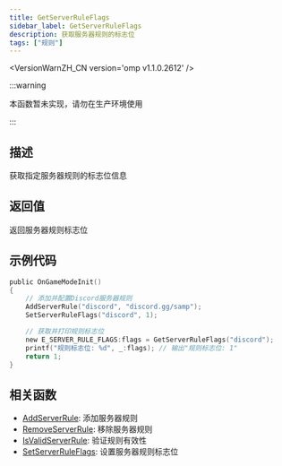 ```yaml
---
title: GetServerRuleFlags
sidebar_label: GetServerRuleFlags
description: 获取服务器规则的标志位
tags: ["规则"]
---
```


<VersionWarnZH_CN version='omp v1.1.0.2612' />

:::warning

本函数暂未实现，请勿在生产环境使用

:::

## 描述

获取指定服务器规则的标志位信息

## 返回值

返回服务器规则标志位

## 示例代码

```c
public OnGameModeInit()
{
    // 添加并配置Discord服务器规则
    AddServerRule("discord", "discord.gg/samp");
    SetServerRuleFlags("discord", 1);

    // 获取并打印规则标志位
    new E_SERVER_RULE_FLAGS:flags = GetServerRuleFlags("discord");
    printf("规则标志位: %d", _:flags); // 输出"规则标志位: 1"
    return 1;
}
```

## 相关函数

- [AddServerRule](AddServerRule): 添加服务器规则
- [RemoveServerRule](RemoveServerRule): 移除服务器规则
- [IsValidServerRule](IsValidServerRule): 验证规则有效性
- [SetServerRuleFlags](SetServerRuleFlags): 设置服务器规则标志位
